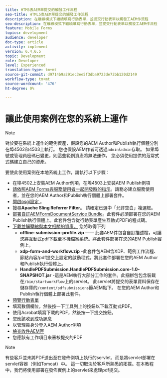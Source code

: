 ```yaml
---
title: HTM5表AEM單提交的觸發工作流程
seo-title: HTML5表AEM單提交的觸發工作流程
description: 在離線模式下繼續填寫行動表單，並提交行動表單以觸發工AEM作流程
seo-description: 在離線模式下繼續填寫行動表單，並提交行動表單以觸發工AEM作流程
feature: Mobile Forms
topics: development
audience: developer
doc-type: article
activity: implement
version: 6.4,6.5
topic: Development
role: Developer
level: Experienced
translation-type: tm+mt
source-git-commit: d9714b9a291ec3ee5f3dba9723de72bb120d2149
workflow-type: tm+mt
source-wordcount: '476'
ht-degree: 0%

---
```



# 讓此使用案例在您的系統上運作

>[!NOTE]
>
>對於要在系統上運作的範例資產，假設您的AEM Author和Publish執行個體分別在埠4502和4503上執行。 您也假設AEM作者可透過`admin`/`admin`存取。 如果埠號或管理員密碼已變更，則這些範例資產將無法運作。 您必須使用提供的范常式式碼建立自己的資產。

要使此使用案例在本地系統上工作，請執行以下步驟：

* 在埠4502上安裝AEM Author例項，在埠4503上安裝AEM Publish例項
* [請依照AEM Forms與服務使用者一起開發時的指示](https://docs.adobe.com/content/help/en/experience-manager-learn/forms/adaptive-forms/service-user-tutorial-develop.html)。請務必建立服務使用者，並在您的AEM Author和Publish執行個體上部署套件。
* [開啟osgi設定 ](http://localhost:4503/system/console/configMgr)。
* 搜尋&#x200B;**Apache Sling Referrer Filter**。 請確定已選中「允許空白」複選框。
* [部署自訂AEMFormDocumentService Bundle](/help/forms/assets/common-osgi-bundles/AEMFormsDocumentServices.core-1.0-SNAPSHOT.jar)。此套件必須部署在您的AEM Publish執行個體上。此套件包含從行動表單產生互動式PDF的程式碼。
* [下載並解壓縮與本文相關的資產。](assets/offline-pdf-submission-assets.zip) 您將取得下列
   * **offline-submission-profile.zip**  —— 此套AEM件包含自訂描述檔，可讓您將互動式pdf下載至本機檔案系統。將此套件部署在您的AEM Publish實例上。
   * **xdp-form-and-workflow.zip** -此套件包AEM含XDP、範例工作流程、節點內容/pdf提交上設定的啟動程式。將此套件部署在您的AEM Author和Publish執行個體上。
   * **HandlePDFSubmission.HandlePDFSubmission.core-1.0-SNAPSHOT.jar** -這是AEM執行大部分工作的套件。此捆綁包包含裝載在`/bin/startworkflow`上的servlet。 此servlet將提交的表單資料保存在儲存庫的`/content/pdfsubmissions`節AEM點下。 在您的AEM Author和Publish執行個體上部署此套件。
* [預覽行動表單](http://localhost:4503/content/dam/formsanddocuments/testsubmision.xdp/jcr:content)
* 填寫數個欄位，然後按一下工具列上的按鈕以下載互動式PDF。
* 使用Acrobat填寫下載的PDF，然後按一下提交按鈕。
* 您應該收到成功訊息
* 以管理員身分登入AEM Author例項
* [檢查收件AEM匣](http://localhost:4502/aem/inbox)
* 您應該有工作項目來審核提交的PDF

>[!NOTE]
>
>有些客戶並未將PDF送出至在發佈例項上執行的servlet，而是將servlet部署在servlet容器（例如Tomcat）中。 這一切取決於客戶所熟悉的拓撲。在本教程中，我們將使用部署在發佈實例上的servlet來處理pdf提交。

